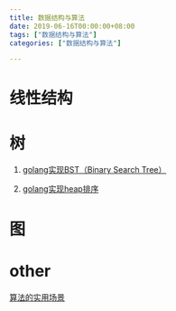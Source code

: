```yaml
---
title: 数据结构与算法
date: 2019-06-16T00:00:00+08:00
tags: ["数据结构与算法"]
categories: ["数据结构与算法"]

---
```



# 线性结构

# 树
1. [golang实现BST（Binary Search Tree）](https://flaviocopes.com/golang-data-structure-binary-search-tree/)

2. [golang实现heap排序]()

# 图

# other

[算法的实用场景](/post/algoriths/2019-06-12-算法的实用场景/)
